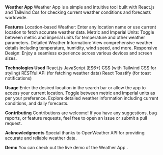 **Weather App**
Weather App is a simple and intuitive tool built with React.js and Tailwind Css for checking current weather conditions and forecasts worldwide.

**Features**
Location-based Weather: Enter any location name or use current location to fetch accurate weather data.
Metric and Imperial Units: Toggle between metric and imperial units for temperature and other weather parameters.
Detailed Weather Information: View comprehensive weather details including temperature, humidity, wind speed, and more.
Responsive Design: Enjoy a seamless experience across various devices and screen sizes.

**Technologies Used**
React.js
JavaScript (ES6+)
CSS (with Tailwind CSS for styling)
RESTful API (for fetching weather data)
React Toastify (for toast notifications)

**Usage**
Enter the desired location in the search bar or allow the app to access your current location.
Toggle between metric and imperial units as per your preference.
Explore detailed weather information including current conditions, and daily forecasts.

**Contributing**
Contributions are welcome! If you have any suggestions, bug reports, or feature requests, feel free to open an issue or submit a pull request.


**Acknowledgments**
Special thanks to OpenWeather API for providing accurate and reliable weather data.

**Demo**
You can check out the live demo of the Weather App .
